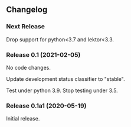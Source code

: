 ## Changelog

### Next Release

Drop support for python<3.7 and lektor<3.3.

### Release 0.1 (2021-02-05)

No code changes.

Update development status classifier to "stable".

Test under python 3.9.  Stop testing under 3.5.

### Release 0.1a1 (2020-05-19)

Initial release.
